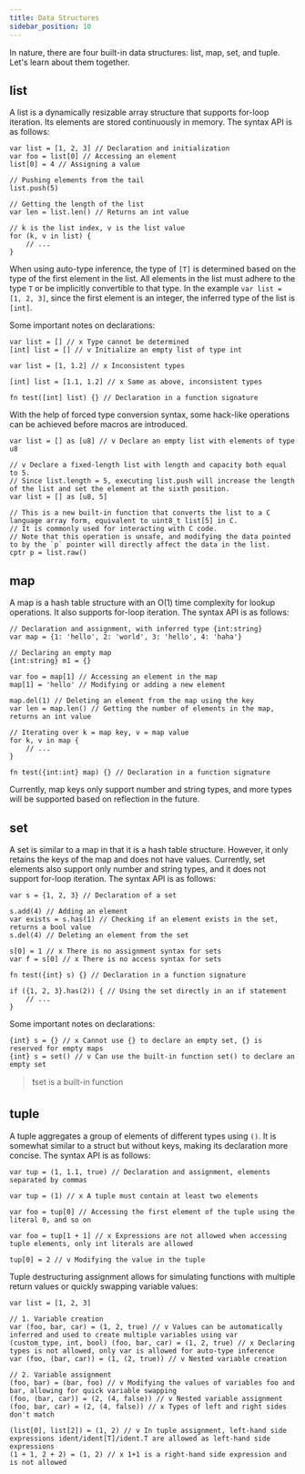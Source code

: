 ```yaml
---
title: Data Structures
sidebar_position: 10
---
```


In nature, there are four built-in data structures: list, map, set, and tuple. Let's learn about them together.

## list

A list is a dynamically resizable array structure that supports for-loop iteration. Its elements are stored continuously in memory. The syntax API is as follows:

```nature
var list = [1, 2, 3] // Declaration and initialization
var foo = list[0] // Accessing an element
list[0] = 4 // Assigning a value

// Pushing elements from the tail
list.push(5)

// Getting the length of the list
var len = list.len() // Returns an int value

// k is the list index, v is the list value
for (k, v in list) {
    // ...
}
```

When using auto-type inference, the type of `[T]` is determined based on the type of the first element in the list. All elements in the list must adhere to the type `T` or be implicitly convertible to that type. In the example `var list = [1, 2, 3]`, since the first element is an integer, the inferred type of the list is `[int]`.

Some important notes on declarations:

```nature
var list = [] // x Type cannot be determined
[int] list = [] // v Initialize an empty list of type int

var list = [1, 1.2] // x Inconsistent types

[int] list = [1.1, 1.2] // x Same as above, inconsistent types

fn test([int] list) {} // Declaration in a function signature
```

With the help of forced type conversion syntax, some hack-like operations can be achieved before macros are introduced.

```nature
var list = [] as [u8] // v Declare an empty list with elements of type u8

// v Declare a fixed-length list with length and capacity both equal to 5.
// Since list.length = 5, executing list.push will increase the length of the list and set the element at the sixth position.
var list = [] as [u8, 5]

// This is a new built-in function that converts the list to a C language array form, equivalent to uint8_t list[5] in C.
// It is commonly used for interacting with C code.
// Note that this operation is unsafe, and modifying the data pointed to by the `p` pointer will directly affect the data in the list.
cptr p = list.raw()
```

## map

A map is a hash table structure with an O(1) time complexity for lookup operations. It also supports for-loop iteration. The syntax API is as follows:

```nature
// Declaration and assignment, with inferred type {int:string}
var map = {1: 'hello', 2: 'world', 3: 'hello', 4: 'haha'}

// Declaring an empty map
{int:string} m1 = {}

var foo = map[1] // Accessing an element in the map
map[1] = 'hello' // Modifying or adding a new element

map.del(1) // Deleting an element from the map using the key
var len = map.len() // Getting the number of elements in the map, returns an int value

// Iterating over k = map key, v = map value
for k, v in map {
    // ...
}

fn test({int:int} map) {} // Declaration in a function signature
```

Currently, map keys only support number and string types, and more types will be supported based on reflection in the future.

## set

A set is similar to a map in that it is a hash table structure. However, it only retains the keys of the map and does not have values. Currently, set elements also support only number and string types, and it does not support for-loop iteration. The syntax API is as follows:

```nature
var s = {1, 2, 3} // Declaration of a set

s.add(4) // Adding an element
var exists = s.has(1) // Checking if an element exists in the set, returns a bool value
s.del(4) // Deleting an element from the set

s[0] = 1 // x There is no assignment syntax for sets
var f = s[0] // x There is no access syntax for sets

fn test({int} s) {} // Declaration in a function signature

if ({1, 2, 3}.has(2)) { // Using the set directly in an if statement
    // ...
}
```

Some important notes on declarations:

```nature
{int} s = {} // x Cannot use {} to declare an empty set, {} is reserved for empty maps
{int} s = set() // v Can use the built-in function set() to declare an empty set
```

> ❗set is a built-in function

## tuple

A tuple aggregates a group of elements of different types using `()`. It is somewhat similar to a struct but without keys, making its declaration more concise. The syntax API is as follows:

```nature
var tup = (1, 1.1, true) // Declaration and assignment, elements separated by commas

var tup = (1) // x A tuple must contain at least two elements

var foo = tup[0] // Accessing the first element of the tuple using the literal 0, and so on

var foo = tup[1 + 1] // x Expressions are not allowed when accessing tuple elements, only int literals are allowed

tup[0] = 2 // v Modifying the value in the tuple
```

Tuple destructuring assignment allows for simulating functions with multiple return values or quickly swapping variable values:

```nature
var list = [1, 2, 3]

// 1. Variable creation
var (foo, bar, car) = (1, 2, true) // v Values can be automatically inferred and used to create multiple variables using var
(custom_type, int, bool) (foo, bar, car) = (1, 2, true) // x Declaring types is not allowed, only var is allowed for auto-type inference
var (foo, (bar, car)) = (1, (2, true)) // v Nested variable creation

// 2. Variable assignment
(foo, bar) = (bar, foo) // v Modifying the values of variables foo and bar, allowing for quick variable swapping
(foo, (bar, car)) = (2, (4, false)) // v Nested variable assignment
(foo, bar, car) = (2, (4, false)) // x Types of left and right sides don't match

(list[0], list[2]) = (1, 2) // v In tuple assignment, left-hand side expressions ident/ident[T]/ident.T are allowed as left-hand side expressions
(1 + 1, 2 + 2) = (1, 2) // x 1+1 is a right-hand side expression and is not allowed
```